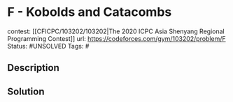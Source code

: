 # F - Kobolds and Catacombs

contest: [[CFICPC/103202/103202|The 2020 ICPC Asia Shenyang Regional Programming Contest]]
url: https://codeforces.com/gym/103202/problem/F
Status: #UNSOLVED
Tags: #

## Description

## Solution

